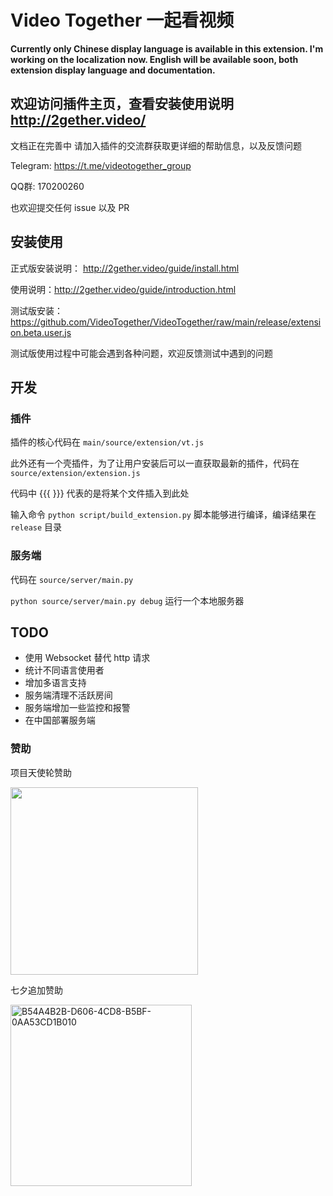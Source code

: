 # <a name="0">Video Together 一起看视频</a>

**Currently only Chinese display language is available in this extension. I'm working on the localization now. English will be available soon, both extension display language and documentation.**

## 欢迎访问插件主页，查看安装使用说明 http://2gether.video/

文档正在完善中
请加入插件的交流群获取更详细的帮助信息，以及反馈问题

Telegram: https://t.me/videotogether_group

QQ群: 170200260

也欢迎提交任何 issue 以及 PR

## 安装使用

正式版安装说明： http://2gether.video/guide/install.html

使用说明：http://2gether.video/guide/introduction.html


测试版安装：https://github.com/VideoTogether/VideoTogether/raw/main/release/extension.beta.user.js

测试版使用过程中可能会遇到各种问题，欢迎反馈测试中遇到的问题

## 开发

### 插件

插件的核心代码在 `main/source/extension/vt.js`

此外还有一个壳插件，为了让用户安装后可以一直获取最新的插件，代码在 `source/extension/extension.js`

代码中 {{{ }}} 代表的是将某个文件插入到此处

输入命令 `python script/build_extension.py` 脚本能够进行编译，编译结果在 `release` 目录

### 服务端

代码在 `source/server/main.py` 

`python source/server/main.py debug` 运行一个本地服务器

## TODO

- 使用 Websocket 替代 http 请求
- 统计不同语言使用者
- 增加多语言支持
- 服务端清理不活跃房间
- 服务端增加一些监控和报警
- 在中国部署服务端


### 赞助

项目天使轮赞助

<img src="https://user-images.githubusercontent.com/23057110/175770059-c8faad24-dc79-42da-9359-bf462eb7e884.png" width="300">

七夕追加赞助

<img width="290" alt="B54A4B2B-D606-4CD8-B5BF-0AA53CD1B010" src="https://user-images.githubusercontent.com/23057110/182861201-022c9460-9174-47ce-b8d8-3ab3ff737e25.png">

